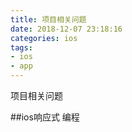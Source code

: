 ```yaml
---
title: 项目相关问题
date: 2018-12-07 23:18:16
categories: ios
tags: 
- ios
- app
---
```


项目相关问题

##ios响应式 编程

